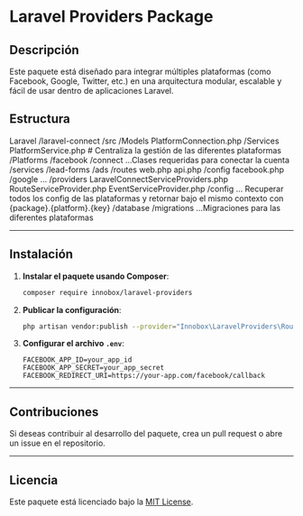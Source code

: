 # Laravel Providers Package

## Descripción
Este paquete está diseñado para integrar múltiples plataformas (como Facebook, Google, Twitter, etc.) en una arquitectura modular, escalable y fácil de usar dentro de aplicaciones Laravel. 

## Estructura
Laravel
	/laravel-connect
		/src
         /Models
            PlatformConnection.php
         /Services
            PlatformService.php # Centraliza la gestión de las diferentes plataformas
		/Platforms
			/facebook
				/connect
					...Clases requeridas para conectar la cuenta
				/services
					/lead-forms
					/ads
				/routes
					web.php
					api.php
				/config
					facebook.php
			/google
				...
		/providers
			LaravelConnectServiceProviders.php
			RouteServiceProvider.php
			EventServiceProvider.php
		/config
			... Recuperar todos los config de las plataformas y retornar bajo el mismo contexto con {package}.{platform}.{key}
		/database
			/migrations
				...Migraciones para las diferentes plataformas


---

## Instalación

1. **Instalar el paquete usando Composer**:
   ```bash
   composer require innobox/laravel-providers
   ```

2. **Publicar la configuración**:
   ```bash
   php artisan vendor:publish --provider="Innobox\LaravelProviders\RouteServiceProvider"
   ```

3. **Configurar el archivo `.env`**:
   ```env
   FACEBOOK_APP_ID=your_app_id
   FACEBOOK_APP_SECRET=your_app_secret
   FACEBOOK_REDIRECT_URI=https://your-app.com/facebook/callback
   ```

---

## Contribuciones
Si deseas contribuir al desarrollo del paquete, crea un pull request o abre un issue en el repositorio.

---

## Licencia
Este paquete está licenciado bajo la [MIT License](LICENSE.txt).
